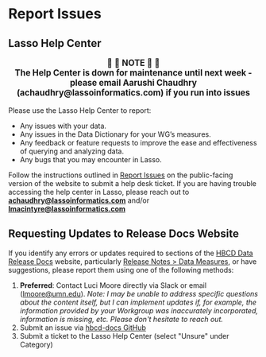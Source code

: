 # Report Issues

## Lasso Help Center

<p style="text-align: center; font-size: 1.2em">
<b>🚧 🚧 NOTE 🚧 🚧<br>The Help Center is down for maintenance until next week - please email Aarushi Chaudhry (achaudhry@lassoinformatics.com) if you run into issues</b></p>

Please use the Lasso Help Center to report: 

- Any issues with your data.
- Any issues in the Data Dictionary for your WG’s measures.
- Any feedback or feature requests to improve the ease and effectiveness of querying and analyzing data. 
- Any bugs that you may encounter in Lasso.

Follow the instructions outlined in [Report Issues](https://hbcd-docs.readthedocs.io/reportissue/) on the public-facing version of the website to submit a help desk ticket. If you are having trouble accessing the help center in Lasso, please reach out to **achaudhry@lassoinformatics.com** and/or **lmacintyre@lassoinformatics.com**

## Requesting Updates to Release Docs Website

If you identify any errors or updates required to sections of the [HBCD Data Release Docs](https://hbcd-docs.readthedocs.io/) website, particularly [Release Notes > Data Measures](https://hbcd-docs.readthedocs.io/measures/), or have suggestions, please report them using one of the following methods:

1. **Preferred**: Contact Luci Moore directly via Slack or email (lmoore@umn.edu). *Note: I may be unable to address specific questions about the content itself, but I can implement updates if, for example, the information provided by your Workgroup was inaccurately incorporated, information is missing, etc. Please don't hesitate to reach out.*
2. Submit an issue via [hbcd-docs GitHub](https://github.com/DCAN-Labs/hbcd-docs/issues) 
3. Submit a ticket to the Lasso Help Center (select "Unsure" under Category)
